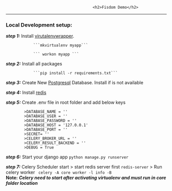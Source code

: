                                           <h2>Fisdom Demo</h2> 
<hr>

### Local Development setup:

***step 1:***  Install [virutalenvwrapper](https://virtualenvwrapper.readthedocs.io/en/latest/).

                ```mkvirtualenv myapp```            
                
                ``` workon myapp ```
                
 ***step 2:***  Install all packages
 
                ```pip install -r requirements.txt```
                
  ***step 3:*** Create New [Postgresql](https://www.postgresql.org/download/linux/)  Database. Install if is not available
                
  ***step 4:*** Install [redis](https://redis.io/download)     
  
  ***step 5:*** Create .env file in root folder and add below keys
  
            >DATABASE_NAME = ''
            >DATABASE_USER = ''
            >DATABASE_PASSWORD = ''
            >DATABASE_HOST = '127.0.0.1'
            >DATABASE_PORT = ''
            >SECRET= ''
            >CELERY_BROKER_URL = ''
            >CELERY_RESULT_BACKEND = ''
            >DEBUG = True
  
  ***step 6:*** Start your django app
            ```python manage.py runserver``` 
            
      
  ***step 7:*** Celery Scheduler start
            > start redis server first
            ```redis-server```
            > Run celery worker
            ``` celery -A core worker -l info -B```  
            ****Note:****
            ***Celery need to start after activating virtualenv and must run in core 
            folder location***
             
                  
